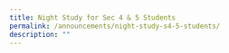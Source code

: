 ```yaml
---
title: Night Study for Sec 4 & 5 Students
permalink: /announcements/night-study-s4-5-students/
description: ""
---
```

